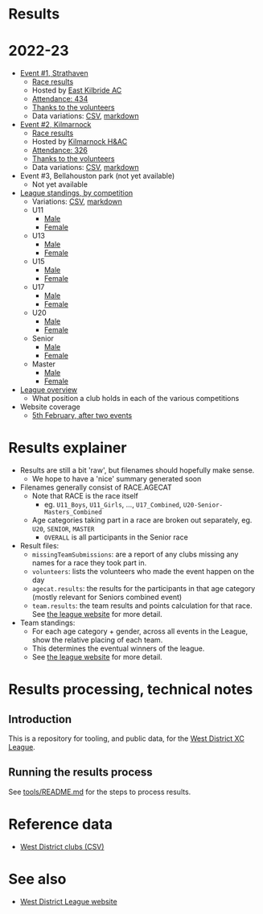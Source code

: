 # Results 


# 2022-23

* [Event #1, Strathaven](https://results.westleague.org.uk/results/provisional/2022-23/1/html/)
  * [Race results](https://results.westleague.org.uk/results/provisional/2022-23/1/html/)
  * Hosted by [East Kilbride AC](http://www.ekac.org.uk/)
  * [Attendance: 434](./results/provisional/2022-23/1/meta.json)
  * [Thanks to the volunteers](./results/provisional/2022-23/1/volunteers.csv)
  * Data variations: [CSV](https://github.com/rleyton/westleague/tree/main/results/provisional/2022-23/1), [markdown](https://github.com/rleyton/westleague/tree/main/results/provisional/2022-23/1/markdown/)
* [Event #2, Kilmarnock](https://results.westleague.org.uk/results/provisional/2022-23/2/html/)
  * [Race results](https://results.westleague.org.uk/results/provisional/2022-23/2/html/)
  * Hosted by [Kilmarnock H&AC](http://www.kilmarnockharriers.com/)
  * [Attendance: 326](./results/provisional/2022-23/2/meta.json)
  * [Thanks to the volunteers](./results/provisional/2022-23/2/volunteers.csv)
  * Data variations: [CSV](https://github.com/rleyton/westleague/tree/main/results/provisional/2022-23/2), [markdown](https://github.com/rleyton/westleague/tree/main/results/provisional/2022-23/2/markdown)
* Event #3, Bellahouston park (not yet available)
  * Not yet available
* [League standings, by competition](https://results.westleague.org.uk/results/provisional/2022-23/teamStandings/html)
  * Variations: [CSV](https://github.com/rleyton/westleague/tree/main/results/provisional/2022-23/teamStandings/), [markdown](https://github.com/rleyton/westleague/tree/main/results/provisional/2022-23/teamStandings/markdown/)
  * U11
    * [Male](https://results.westleague.org.uk/results/provisional/2022-23/teamStandings/html/U11_M.team.standings.html)
    * [Female](https://results.westleague.org.uk/results/provisional/2022-23/teamStandings/html/U11_F.team.standings.html)
  * U13
    * [Male](https://results.westleague.org.uk/results/provisional/2022-23/teamStandings/html/U13_M.team.standings.html)
    * [Female](https://results.westleague.org.uk/results/provisional/2022-23/teamStandings/html/U13_F.team.standings.html)
  * U15
    * [Male](https://results.westleague.org.uk/results/provisional/2022-23/teamStandings/html/U15_M.team.standings.html)
    * [Female](https://results.westleague.org.uk/results/provisional/2022-23/teamStandings/html/U15_F.team.standings.html)
  * U17
    * [Male](https://results.westleague.org.uk/results/provisional/2022-23/teamStandings/html/U17_M.team.standings.html)
    * [Female](https://results.westleague.org.uk/results/provisional/2022-23/teamStandings/html/U17_F.team.standings.html)
  * U20
    * [Male](https://results.westleague.org.uk/results/provisional/2022-23/teamStandings/html/U20_M.team.standings.html)
    * [Female](https://results.westleague.org.uk/results/provisional/2022-23/teamStandings/html/U20_F.team.standings.html)
  * Senior
    * [Male](https://results.westleague.org.uk/results/provisional/2022-23/teamStandings/html/SENIOR_M.team.standings.html)
    * [Female](https://results.westleague.org.uk/results/provisional/2022-23/teamStandings/html/SENIOR_F.team.standings.html)
  * Master
    * [Male](https://results.westleague.org.uk/results/provisional/2022-23/teamStandings/html/MASTER_M.team.standings.html)
    * [Female](https://results.westleague.org.uk/results/provisional/2022-23/teamStandings/html/MASTER_F.team.standings.html)
* [League overview](https://results.westleague.org.uk/results/provisional/2022-23/teamStandings/html/club_position_summary.html)
  * What position a club holds in each of the various competitions
* Website coverage
  * [5th February, after two events](https://westleague.org.uk/2023/02/05/results-standings-with-one-week-to-go-to-bellahouston/)

# Results explainer
  * Results are still a bit 'raw', but filenames should hopefully make sense. 
    * We hope to have a 'nice' summary generated soon
  * Filenames generally consist of RACE.AGECAT
    * Note that RACE is the race itself
      * eg. `U11_Boys`, `U11_Girls`, ..., `U17_Combined`, `U20-Senior-Masters_Combined`
    * Age categories taking part in a race are broken out separately, eg. `U20`, `SENIOR`, `MASTER`
      * `OVERALL` is all participants in the Senior race
  * Result files:
    * `missingTeamSubmissions`: are a report of any clubs missing any names for a race they took part in.
    * `volunteers`: lists the volunteers who made the event happen on the day
    * `agecat.results`: the results for the participants in that age category (mostly relevant for Seniors combined event)
    * `team.results`: the team results and points calculation for that race. See [the league website](https://westleague.org.uk/what-do-i-need-to-know/results-and-points-system/) for more detail.
  * Team standings:
    * For each age category + gender, across all events in the League, show the relative placing of each team.
    * This determines the eventual winners of the league.
    * See [the league website](https://westleague.org.uk/what-do-i-need-to-know/results-and-points-system/) for more detail.


# Results processing, technical notes 

## Introduction

This is a repository for tooling, and public data, for the [West District XC League](https://westleague.org.uk/).

## Running the results process

See [tools/README.md](./tools/README.md) for the steps to process results.

# Reference data

* [West District clubs (CSV)](./data/reference/clubs.csv)

# See also

* [West District League website](https://westleague.org.uk/)

